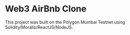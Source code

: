 # Web3 AirBnb Clone

This project was built on the Polygon Mumbai Testnet using Solidity/Moralis/ReactJS/NodeJS. 
